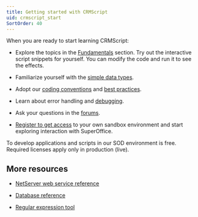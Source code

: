 ```yaml
---
title: Getting started with CRMScript
uid: crmscript_start
SortOrder: 40
---
```


When you are ready to start learning CRMScript:

* Explore the topics in the [Fundamentals](../fundamentals/fundamentals.md) section. Try out the interactive script snippets for yourself. You can modify the code and run it to see the effects.

* Familiarize yourself with the [simple data types](../datatypes/datatypes.md).

* Adopt our [coding conventions](../code-quality/coding-conventions.md) and [best practices](../code-quality/best-practices.md).

* Learn about error handling and [debugging](../debugging/debugging.md).

* Ask your questions in the [forums](https://community.superoffice.com/en/developer/forum/rooms/superoffice-product-api-group/customer-service/).

* [Register to get access](https://community.superoffice.com/en/developer/create-apps/resources/developer-registration/) to your own sandbox environment and start exploring interaction with SuperOffice.

To develop applications and scripts in our SOD environment is free. Required licenses apply only in production (live).

## More resources

* [NetServer web service reference](https://community.superoffice.com/documentation/sdk/SO.NetServer.Web.Services/html/N_SuperOffice_CRM_Services.htm)

* [Database reference](https://community.superoffice.com/documentation/SDK/SO.Database/html/top_home.htm)

* [Regular expression tool](https://regex101.com/)
